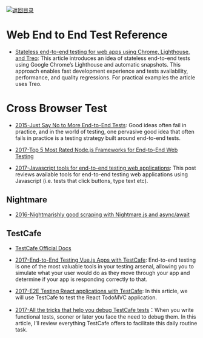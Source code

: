 [![返回目录](https://parg.co/UGo)](https://github.com/wxyyxc1992/Awesome-Reference)

# Web End to End Test Reference

* [Stateless end-to-end testing for web apps using Chrome, Lighthouse, and Treo](https://hackernoon.com/stateless-end-to-end-testing-for-web-apps-7b54855f3c48?source=linkShare-fe48c4221a4c-1508838031): This article introduces an idea of stateless end-to-end tests using Google Chrome’s Lighthouse and automatic snapshots. This approach enables fast development experience and tests availability, performance, and quality regressions. For practical examples the article uses Treo.

# Cross Browser Test

* [2015-Just Say No to More End-to-End Tests](https://parg.co/bym): Good ideas often fail in practice, and in the world of testing, one pervasive good idea that often fails in practice is a testing strategy built around end-to-end tests.

* [2017-Top 5 Most Rated Node.js Frameworks for End-to-End Web Testing](https://parg.co/bQo)

* [2017-Javascript tools for end-to-end testing web applications](https://mo.github.io/2017/07/20/javascript-e2e-integration-testing.html): This post reviews available tools for end-to-end testing web applications using Javascript (i.e. tests that click buttons, type text etc).

## Nightmare

* [2016-Nightmarishly good scraping with Nightmare.js and async/await](https://parg.co/bQA)

## TestCafe

* [TestCafe Official Docs](https://devexpress.github.io/testcafe/)

* [2017-End-to-End Testing Vue.js Apps with TestCafe](https://alligator.io/vuejs/e2e-testing-testcafe/): End-to-end testing is one of the most valuable tools in your testing arsenal, allowing you to simulate what your user would do as they move through your app and determine if your app is responding correctly to that.

* [2017-E2E Testing React applications with TestCafe](https://parg.co/bhF): In this article, we will use TestCafe to test the React TodoMVC application.

* [2017-All the tricks that help you debug TestCafe tests](https://medium.com/@dikareva1209/all-the-tricks-that-help-you-debug-testcafe-tests-af0418220d)：When you write functional tests, sooner or later you face the need to debug them. In this article, I’ll review everything TestCafe offers to facilitate this daily routine task.
